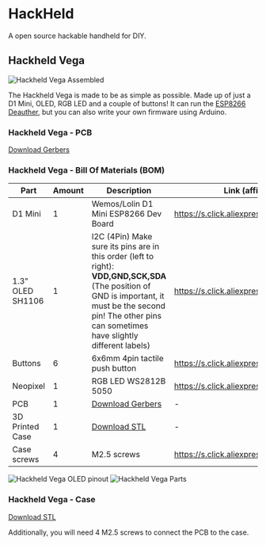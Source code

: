 # HackHeld

A open source hackable handheld for DIY.

## Hackheld Vega

![Hackheld Vega Assembled](https://raw.githubusercontent.com/SpacehuhnTech/Hackheld/main/Hackheld_Vega_Images/hackheld_vega.jpg)

The Hackheld Vega is made to be as simple as possible. Made up of just a D1 Mini, OLED, RGB LED and a couple of buttons! 
It can run the [ESP8266 Deauther](github.com/spacehuhntech/esp8266_deauther), but you can also write your own firmware using Arduino. 

### Hackheld Vega - PCB

[Download Gerbers](https://github.com/SpacehuhnTech/Hackheld/blob/main/Hackheld_Vega_PCB/Hackheld_Vega_gerbers.zip)

### Hackheld Vega - Bill Of Materials (BOM)

| Part | Amount | Description | Link (affiliate) |
| ---- | ------ | ----------- | ---------------- |
| D1 Mini | 1 | Wemos/Lolin D1 Mini ESP8266 Dev Board | https://s.click.aliexpress.com/e/_99hh4H |
| 1.3" OLED SH1106 | 1 | I2C (4Pin) Make sure its pins are in this order (left to right): **VDD,GND,SCK,SDA** (The position of GND is important, it must be the second pin! The other pins can sometimes have slightly different labels) | https://s.click.aliexpress.com/e/_9gf1BF |
| Buttons | 6 | 6x6mm 4pin tactile push button | https://s.click.aliexpress.com/e/_9IwWtj |
| Neopixel | 1 | RGB LED WS2812B 5050 | https://s.click.aliexpress.com/e/_9fRrPj |
| PCB | 1 | [Download Gerbers](https://github.com/SpacehuhnTech/Hackheld/blob/main/Hackheld_Vega_PCB/Hackheld_Vega_gerbers.zip) | - |
| 3D Printed Case | 1 | [Download STL](https://github.com/SpacehuhnTech/Hackheld/blob/main/Hackheld_Vega_Case/Hackheld_Vega_Case.stl) | - |
| Case screws | 4 | M2.5 screws | https://s.click.aliexpress.com/e/_9QSLrc |

![Hackheld Vega OLED pinout](https://raw.githubusercontent.com/SpacehuhnTech/Hackheld/main/Hackheld_Vega_Images/hackheld_vega_oled_note.jpg)
![Hackheld Vega Parts](https://raw.githubusercontent.com/SpacehuhnTech/Hackheld/main/Hackheld_Vega_Images/hackheld_vega_bom.jpg)


### Hackheld Vega - Case

[Download STL](https://github.com/SpacehuhnTech/Hackheld/blob/main/Hackheld_Vega_Case/Hackheld_Vega_Case.stl)

Additionally, you will need 4 M2.5 screws to connect the PCB to the case.
